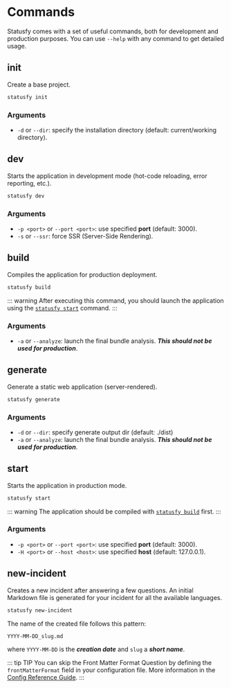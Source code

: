 # Commands

Statusfy comes with a set of useful commands, both for development and production purposes. You can use `--help` with any command to get detailed usage.


## init

Create a base project.

``` bash
statusfy init
```

### Arguments

- `-d` or `--dir`: specify the installation directory (default: current/working directory).

## dev

Starts the application in development mode (hot-code reloading, error reporting, etc.).

``` bash
statusfy dev
```

### Arguments

- `-p <port>` or `--port <port>`: use specified **port** (default: 3000).
- `-s` or `--ssr`: force SSR (Server-Side Rendering).

## build

Compiles the application for production deployment.

``` bash
statusfy build
```

::: warning
After executing this command, you should launch the application using the [`statusfy start`](#start) command.
:::

### Arguments

- `-a` or `--analyze`: launch the final bundle analysis. ***This should not be used for production***. 

## generate

Generate a static web application (server-rendered).

``` bash
statusfy generate
```

### Arguments

- `-d` or `--dir`: specify generate output dir (default: ./dist)
- `-a` or `--analyze`: launch the final bundle analysis. ***This should not be used for production***. 

## start

Starts the application in production mode.

``` bash
statusfy start
```

::: warning
The application should be compiled with [`statusfy build`](#build) first.
:::

### Arguments

- `-p <port>` or `--port <port>`: use specified **port** (default: 3000).
- `-H <port>` or `--host <host>`: use specified **host** (default: 127.0.0.1).

## new-incident

Creates a new incident after answering a few questions. An initial Markdown file is generated for your incident for all the available languages.

``` bash
statusfy new-incident
```

The name of the created file follows this pattern:

```
YYYY-MM-DD_slug.md
```

where `YYYY-MM-DD` is the ***creation date*** and `slug` a ***short name***.

::: tip TIP
You can skip the Front Matter Format Question by defining the `frontMatterFormat` field in your configuration file. More information in the [Config Reference Guide](../config/README.md#frontmatterformat).
:::

